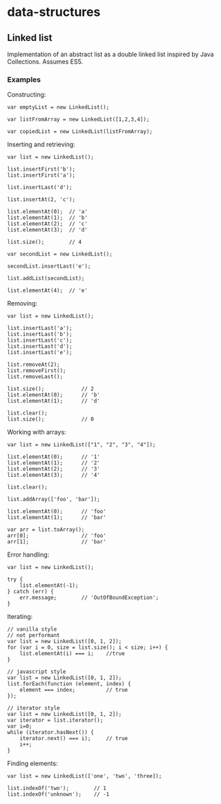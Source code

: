 data-structures
===============

## Linked list

Implementation of an abstract list as a double linked list inspired by Java Collections. Assumes ES5.

### Examples

Constructing:

```
var emptyList = new LinkedList();

var listFromArray = new LinkedList([1,2,3,4]);

var copiedList = new LinkedList(listFromArray);
```

Inserting and retrieving:

```
var list = new LinkedList();

list.insertFirst('b');
list.insertFirst('a');

list.insertLast('d');

list.insertAt(2, 'c');

list.elementAt(0);	// 'a'
list.elementAt(1);	// 'b'
list.elementAt(2);	// 'c'
list.elementAt(3);	// 'd'

list.size();		// 4

var secondList = new LinkedList();

secondList.insertLast('e');

list.addList(secondList);

list.elementAt(4);	// 'e'

```

Removing:

```
var list = new LinkedList();

list.insertLast('a');
list.insertLast('b');
list.insertLast('c');
list.insertLast('d');
list.insertLast('e');

list.removeAt(2);
list.removeFirst();
list.removeLast();

list.size();			// 2
list.elementAt(0);		// 'b'
list.elementAt(1);		// 'd'

list.clear();
list.size();			// 0
```

Working with arrays:

```
var list = new LinkedList(["1", "2", "3", "4"]);

list.elementAt(0);		// '1'
list.elementAt(1);		// '2'
list.elementAt(2);		// '3'
list.elementAt(3);		// '4'

list.clear();

list.addArray(['foo', 'bar']);

list.elementAt(0);		// 'foo'
list.elementAt(1);		// 'bar'

var arr = list.toArray();
arr[0];					// 'foo'
arr[1];					// 'bar'
```

Error handling:

```
var list = new LinkedList();

try {
	list.elementAt(-1);
} catch (err) {
	err.message; 		// 'OutOfBoundException';
}
```

Iterating:

```
// vanilla style
// not performant
var list = new LinkedList([0, 1, 2]);
for (var i = 0, size = list.size(); i < size; i++) {
	list.elementAt(i) === i;	//true
}

// javascript style
var list = new LinkedList([0, 1, 2]);
list.forEach(function (element, index) {
	element === index;			// true
});

// iterator style
var list = new LinkedList([0, 1, 2]);
var iterator = list.iterator();
var i=0;
while (iterator.hasNext()) {
	iterator.next() === i);		// true
	i++;
}

```

Finding elements:

```
var list = new LinkedList(['one', 'two', 'three]);

list.indexOf('two');		// 1
list.indexOf('unknown');	// -1
```

